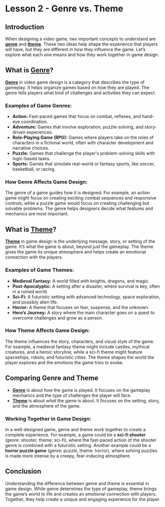 # Lesson 2 - Genre vs. Theme

## Introduction

When designing a video game, two important concepts to understand are [**genre**](../terms/genre.md) and [**theme**](../terms/theme.md). These two ideas help shape the experience that players will have, but they are different in how they influence the game. Let’s explore what each one means and how they work together in game design.

## What is [Genre](../terms/genre.md)?

[**Genre**](../terms/genre.md) in video game design is a category that describes the type of gameplay. It helps organize games based on how they are played. The genre tells players what kind of challenges and activities they can expect.

### Examples of Game Genres:

- **Action:** Fast-paced games that focus on combat, reflexes, and hand-eye coordination.
- **Adventure:** Games that involve exploration, puzzle-solving, and story-driven experiences.
- **Role-Playing Game (RPG):** Games where players take on the roles of characters in a fictional world, often with character development and narrative choices.
- **Puzzle:** Games that challenge the player's problem-solving skills with logic-based tasks.
- **Sports:** Games that simulate real-world or fantasy sports, like soccer, basketball, or racing.

### How Genre Affects Game Design:

The genre of a game guides how it is designed. For example, an action game might focus on creating exciting combat sequences and responsive controls, while a puzzle game would focus on creating challenging but solvable problems. The genre helps designers decide what features and mechanics are most important.

## What is [Theme](../terms/theme.md)?

[**Theme**](../terms/theme.md) in game design is the underlying message, story, or setting of the game. It’s what the game is about, beyond just the gameplay. The theme gives the game its unique atmosphere and helps create an emotional connection with the players.

### Examples of Game Themes:

- **Medieval Fantasy:** A world filled with knights, dragons, and magic.
- **Post-Apocalyptic:** A setting after a disaster, where survival is key, often in a ruined world.
- **Sci-Fi:** A futuristic setting with advanced technology, space exploration, and possibly alien life.
- **Horror:** A theme that focuses on fear, suspense, and the unknown.
- **Hero’s Journey:** A story where the main character goes on a quest to overcome challenges and grow as a person.

### How Theme Affects Game Design:

The theme influences the story, characters, and visual style of the game. For example, a medieval fantasy theme might include castles, mythical creatures, and a heroic storyline, while a sci-fi theme might feature spaceships, robots, and futuristic cities. The theme shapes the world the player explores and the emotions the game tries to evoke.

## Comparing Genre and Theme

- [**Genre**](../terms/genre.md) is about _how_ the game is played. It focuses on the gameplay mechanics and the type of challenges the player will face.
- [**Theme**](../terms/theme.md) is about _what_ the game is about. It focuses on the setting, story, and the atmosphere of the game.

### Working Together in Game Design:

In a well-designed game, genre and theme work together to create a complete experience. For example, a game could be a **sci-fi shooter** (genre: shooter, theme: sci-fi), where the fast-paced action of the shooter genre is combined with a futuristic setting. Another example could be a **horror puzzle game** (genre: puzzle, theme: horror), where solving puzzles is made more intense by a creepy, fear-inducing atmosphere.

## Conclusion

Understanding the difference between genre and theme is essential in game design. While genre determines the type of gameplay, theme brings the game’s world to life and creates an emotional connection with players. Together, they help create a unique and engaging experience for the player.
